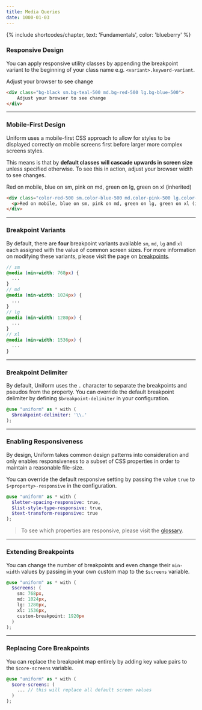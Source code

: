 ```yaml
---
title: Media Queries
date: 1000-01-03
---
```


{% include shortcodes/chapter, text: 'Fundamentals', color: 'blueberry' %}

### Responsive Design

You can apply responsive utility classes by appending the breakpoint variant to the beginning of your class name e.g. `<variant>.keyword-variant`.

<section class="radius-sm bg-silver-100 p-6">
  <div class="bg-black sm.bg-teal-500 md.bg-red-500 lg.bg-blue-500 color-white align-center py-8">
    Adjust your browser to see change
  </div>
</section>

```html
<div class="bg-black sm.bg-teal-500 md.bg-red-500 lg.bg-blue-500">
	Adjust your browser to see change
</div>
```


---

### Mobile-First Design

Uniform uses a mobile-first CSS approach to allow for styles to be displayed correctly on mobile screens first before larger more complex screens styles.

This means is that by **default classes will cascade upwards in screen size** unless specified otherwise. To see this in action, adjust your browser width to see changes.

<section class="flex align-items-center justify-content-center radius-sm bg-silver-100 p-6">
  <div class="color-red-500 sm.color-blue-500 md.color-pink-500 lg.color-green-500 align-center">
    <p>Red on mobile, blue on sm, pink on md, green on lg, green on xl (inherited)</p>
  </div>
</section>

```html
<div class="color-red-500 sm.color-blue-500 md.color-pink-500 lg.color-green-500">
  <p>Red on mobile, blue on sm, pink on md, green on lg, green on xl (inherited)</p>
</div>
```

---

### Breakpoint Variants

By default, there are **four** breakpoint variants available `sm`, `md`, `lg` and `xl` each assigned with the value of common screen sizes. For more information on modifying these variants, please visit the page on <a class="hover.underline" href="/get-started/breakpoints">breakpoints</a>.

```scss
// sm
@media (min-width: 768px) {
  ...
}
// md
@media (min-width: 1024px) {
  ...
}
// lg
@media (min-width: 1280px) {
  ...
}
// xl
@media (min-width: 1536px) {
  ...
}
```


---

### Breakpoint Delimiter

By default, Uniform uses the `.` character to separate the breakpoints and pseudos from the property. You can override the default breakpoint delimiter by defining `$breakpoint-delimiter` in your configuration.

```scss
@use "uniform" as * with (
  $breakpoint-delimiter: '\\.'
);
```

---

### Enabling Responsiveness

By design, Uniform takes common design patterns into consideration and only enables responsiveness to a subset of CSS properties in order to maintain a reasonable file-size.

You can override the default responsive setting by passing the value `true` to `$<property>-responsive` in the configuration.

```scss
@use "uniform" as * with (
  $letter-spacing-responsive: true,
  $list-style-type-responsive: true,
  $text-transform-responsive: true
);
```

> To see which properties are responsive, please visit the <a href="/glossary" class="hover.underline">glossary</a>.


---

### Extending Breakpoints

You can change the number of breakpoints and even change their `min-width` values by passing in your own custom map to the `$screens` variable.

```scss
@use "uniform" as * with (
  $screens: (
    sm: 768px,
    md: 1024px,
    lg: 1280px,
    xl: 1536px,
    custom-breakpoint: 1920px
  )
);
```

---

### Replacing Core Breakpoints

You can replace the breakpoint map entirely by adding key value pairs to the `$core-screens` variable.

```scss
@use "uniform" as * with (
  $core-screens: (
    ... // this will replace all default screen values
  )
);
```

